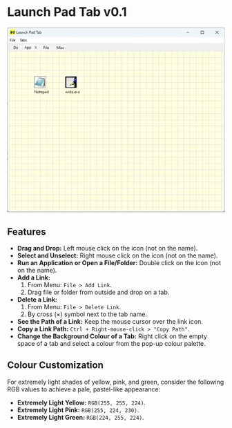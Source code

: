 # Launch Pad Tab v0.1

![Application Screenshot](https://github.com/mohabhui/lang_python/blob/main/_gui_images/launch_pad_tab_v0.1.png?raw=true)

## Features

- **Drag and Drop:** Left mouse click on the icon (not on the name).
- **Select and Unselect:** Right mouse click on the icon (not on the name).
- **Run an Application or Open a File/Folder:** Double click on the icon (not on the name).
- **Add a Link:**
  1. From Menu: `File > Add Link`.
  2. Drag file or folder from outside and drop on a tab.
- **Delete a Link:**
  1. From Menu: `File > Delete Link`.
  2. By cross (×) symbol next to the tab name.
- **See the Path of a Link:** Keep the mouse cursor over the link icon.
- **Copy a Link Path:** `Ctrl + Right-mouse-click > "Copy Path"`.
- **Change the Background Colour of a Tab:** Right click on the empty space of a tab and select a colour from the pop-up colour palette.

## Colour Customization

For extremely light shades of yellow, pink, and green, consider the following RGB values to achieve a pale, pastel-like appearance:

- **Extremely Light Yellow:** `RGB(255, 255, 224)`.
- **Extremely Light Pink:** `RGB(255, 224, 230)`.
- **Extremely Light Green:** `RGB(224, 255, 224)`.
